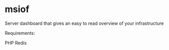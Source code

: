 msiof
=====

Server dashboard that gives an easy to read overview of your infrastructure


Requirements:

PHP
Redis

